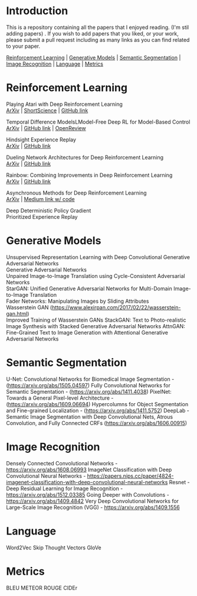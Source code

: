 # Introduction
This is a repository containing all the papers that I enjoyed reading. (I'm stil adding papers) . If you wish to add papers that you liked, or your work, please submit a pull request including as many links as you can find related to your paper.

[Reinforcement Learning](#reinforcement-learning) | [Generative Models](#generative-models) | [Semantic Segmentation](#semantic-segmentation) | [Image Recognition](#image-recognition) | [Language](#language) | [Metrics](#metrics)

# Reinforcement Learning
Playing Atari with Deep Reinforcement Learning <br>
[ArXiv](https://arxiv.org/abs/1312.5602) | [ShortScience](http://www.shortscience.org/paper?bibtexKey=journals/corr/1312.5602#aleju) | [GitHub link](https://github.com/brendanator/atari-rl) <br>

Temporal Difference ModelsLModel-Free Deep RL for Model-Based Control <br>
[ArXiv](https://arxiv.org/abs/1802.09081) | [GitHub link](https://github.com/vitchyr/rlkit) | [OpenReview](https://openreview.net/forum?id=Skw0n-W0Z) <br>

Hindsight Experience Replay <br>
[ArXiv](https://arxiv.org/abs/1707.01495) | [GitHub link](https://github.com/openai/baselines/tree/master/baselines/her) <br>

 Dueling Network Architectures for Deep Reinforcement Learning <br>
[ArXiv](https://arxiv.org/abs/1511.06581) | [GitHub link](https://github.com/satyenrajpal/RL_algos) <br>

Rainbow: Combining Improvements in Deep Reinforcement Learning <br>
[ArXiv](https://arxiv.org/abs/1710.02298) | [GitHub link](https://github.com/Kaixhin/Rainbow) <br>

Asynchronous Methods for Deep Reinforcement Learning <br> 
[ArXiv](https://arxiv.org/abs/1602.01783) | [Medium link w/ code](https://medium.com/emergent-future/simple-reinforcement-learning-with-tensorflow-part-8-asynchronous-actor-critic-agents-a3c-c88f72a5e9f2) <br>

Deep Deterministic Policy Gradient <br>
Prioritized Experience Replay <br>

# Generative Models
Unsupervised Representation Learning with Deep Convolutional Generative Adversarial Networks <br>
Generative Adversarial Networks <br>
Unpaired Image-to-Image Translation using Cycle-Consistent Adversarial Networks <br>
StarGAN: Unified Generative Adversarial Networks for Multi-Domain Image-to-Image Translation <br>
Fader Networks: Manipulating Images by Sliding Attributes <br>
Wasserstein GAN (https://www.alexirpan.com/2017/02/22/wasserstein-gan.html)<br>
Improved Training of Wasserstein GANs
StackGAN: Text to Photo-realistic Image Synthesis with Stacked Generative Adversarial Networks
AttnGAN: Fine-Grained Text to Image Generation with Attentional Generative Adversarial Networks

# Semantic Segmentation
 U-Net: Convolutional Networks for Biomedical Image Segmentation - (https://arxiv.org/abs/1505.04597)
 Fully Convolutional Networks for Semantic Segmentation - (https://arxiv.org/abs/1411.4038)
 PixelNet: Towards a General Pixel-level Architecture - (https://arxiv.org/abs/1609.06694)
 Hypercolumns for Object Segmentation and Fine-grained Localization - (https://arxiv.org/abs/1411.5752)
 DeepLab - Semantic Image Segmentation with Deep Convolutional Nets, Atrous Convolution, and Fully Connected CRFs (https://arxiv.org/abs/1606.00915)
 
 # Image Recognition
Densely Connected Convolutional Networks - https://arxiv.org/abs/1608.06993
ImageNet Classification with Deep Convolutional Neural Networks - https://papers.nips.cc/paper/4824-imagenet-classification-with-deep-convolutional-neural-networks
Resnet - Deep Residual Learning for Image Recognition - https://arxiv.org/abs/1512.03385
Going Deeper with Convolutions - https://arxiv.org/abs/1409.4842
 Very Deep Convolutional Networks for Large-Scale Image Recognition (VGG) - https://arxiv.org/abs/1409.1556
 

# Language
Word2Vec
Skip Thought Vectors
GloVe

# Metrics
BLEU
METEOR
ROUGE
CIDEr
